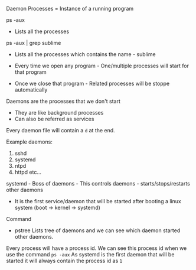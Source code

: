Daemon
Processes = Instance of a running program

ps -aux
* Lists all the processes

ps -aux | grep sublime
* Lists all the processes which contains the name - sublime

* Every time we open any program - One/multiple processes will start for that program
* Once we close that program - Related processes will be stoppe automatically

Daemons are the processes that we don't start
* They are like background processes
* Can also be referred as services

Every daemon file will contain a `d` at the end.

Example daemons:
1. sshd
2. systemd
3. ntpd
4. httpd
   etc...

systemd - Boss of daemons - This controls daemons - starts/stops/restarts other daemons
* It is the first service/daemon that will be started after booting a linux system (boot -> kernel -> systemd)


Command
* pstree
Lists tree of daemons and we can see which daemon started other daemons.

Every process will have a process id.
We can see this process id when we use the command `ps -aux`
As systemd is the first daemon that will be started it will always contain the process id as `1`




